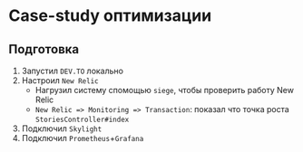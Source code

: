# Case-study оптимизации

## Подготовка

1. Запустил `DEV.TO` локально
2. Настроил `New Relic`
   - Нагрузил систему спомощью `siege`, чтобы проверить работу New Relic
   - `New Relic => Monitoring => Transaction`: показал что точка роста `StoriesController#index`
3. Подключил `Skylight`
4. Подключил `Prometheus`+`Grafana`
